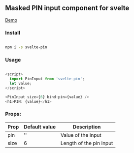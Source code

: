 ## Masked PIN input component for svelte

[Demo](https://svelte-test.rebotak.now.sh/)

### Install

```sh

npm i -s svelte-pin

```

### Usage

```js

<script>
  import PinInput from 'svelte-pin';
  let value;
</script>

<PinInput size={6} bind:pin={value} />
<h1>PIN: {value}</h1>


```

### Props:

| Prop | Default value | Description              |
| ---- | ------------- | ------------------------ |
| pin  | ''            | Value of the input       |
| size | 6             | Length of the pin input  |
